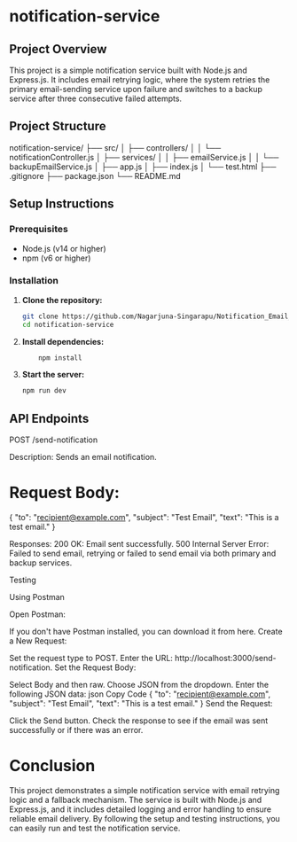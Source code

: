 # notification-service
## Project Overview
This project is a simple notification service built with Node.js and Express.js. It includes email retrying logic, where the system retries the primary email-sending service upon failure and switches to a backup service after three consecutive failed attempts.

## Project Structure
notification-service/
├── src/
│ ├── controllers/
│ │ └── notificationController.js
│ ├── services/
│ │ ├── emailService.js
│ │ └── backupEmailService.js
│ ├── app.js
│ ├── index.js
│ └── test.html
├── .gitignore
├── package.json
└── README.md


## Setup Instructions

### Prerequisites
- Node.js (v14 or higher)
- npm (v6 or higher)

### Installation
1. **Clone the repository:**
   ```bash
   git clone https://github.com/Nagarjuna-Singarapu/Notification_Email_services.git
   cd notification-service

2. **Install dependencies:**
    ```bash
        npm install

3. **Start the server:**
    ```bash
    npm run dev

## API Endpoints

POST /send-notification

Description: Sends an email notification.
# Request Body:
{
  "to": "recipient@example.com",
  "subject": "Test Email",
  "text": "This is a test email."
}

Responses:
200 OK: Email sent successfully.
500 Internal Server Error: Failed to send email, retrying or failed to send email via both primary and backup services.

Testing

Using Postman

Open Postman:

If you don't have Postman installed, you can download it from here.
Create a New Request:

Set the request type to POST.
Enter the URL: http://localhost:3000/send-notification.
Set the Request Body:

Select Body and then raw.
Choose JSON from the dropdown.
Enter the following JSON data:
json
Copy Code
{
  "to": "recipient@example.com",
  "subject": "Test Email",
  "text": "This is a test email."
}
Send the Request:

Click the Send button.
Check the response to see if the email was sent successfully or if there was an error.

# Conclusion

This project demonstrates a simple notification service with email retrying logic and a fallback mechanism. The service is built with Node.js and Express.js, and it includes detailed logging and error handling to ensure reliable email delivery. By following the setup and testing instructions, you can easily run and test the notification service.
